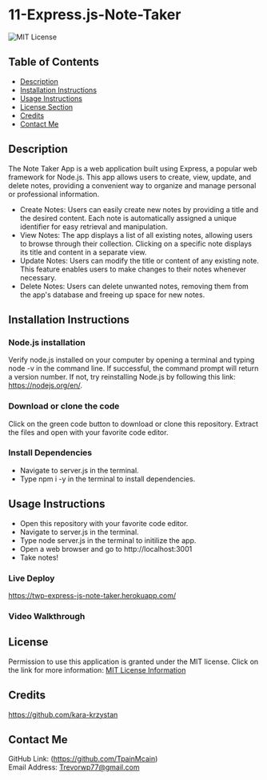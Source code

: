 # 11-Express.js-Note-Taker
![MIT License](https://img.shields.io/badge/license-MIT-important)

## Table of Contents
  - [Description](#description)
  - [Installation Instructions](#installation-instructions)
  - [Usage Instructions](#usage-instructions)
  - [License Section](#license)
  - [Credits](#credits)
  - [Contact Me](#contact-me)
  
## Description
The Note Taker App is a web application built using Express, a popular web framework for Node.js. This app allows users to create, view, update, and delete notes, providing a convenient way to organize and manage personal or professional information.
* Create Notes: Users can easily create new notes by providing a title and the desired content. Each note is automatically assigned a unique identifier for easy retrieval and manipulation.
* View Notes: The app displays a list of all existing notes, allowing users to browse through their collection. Clicking on a specific note displays its title and content in a separate view.
* Update Notes: Users can modify the title or content of any existing note. This feature enables users to make changes to their notes whenever necessary.
* Delete Notes: Users can delete unwanted notes, removing them from the app's database and freeing up space for new notes.
  
## Installation Instructions
  ### Node.js installation
  Verify node.js installed on your computer by opening a terminal and typing node -v in the command line. If successful, the command prompt will return a version number. If not, try reinstalling Node.js by following this link: https://nodejs.org/en/.
  ### Download or clone the code
  Click on the green code button to download or clone this repository. Extract the files and open with your favorite code editor.
  ### Install Dependencies
* Navigate to server.js in the terminal.
* Type npm i -y in the terminal to install dependencies.

## Usage Instructions
* Open this repository with your favorite code editor.
* Navigate to server.js in the terminal.
* Type node server.js in the terminal to initilize the app.
* Open a web browser and go to http://localhost:3001
* Take notes!

### Live Deploy
https://twp-express-js-note-taker.herokuapp.com/

### Video Walkthrough 
    
## License
Permission to use this application is granted under the MIT license.
Click on the link for more information: [MIT License Information](https://opensource.org/licenses/MIT)
  
## Credits
https://github.com/kara-krzystan
  
## Contact Me
GitHub Link: (https://github.com/TpainMcain)<br>
Email Address: <Trevorwp77@gmail.com>
